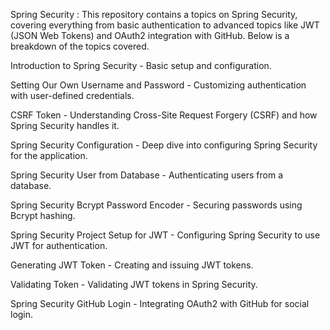 Spring Security :
   This repository contains a topics on Spring Security, covering everything from basic authentication to advanced topics like JWT (JSON Web Tokens) and OAuth2 integration with GitHub. Below is a breakdown of the topics covered.

Introduction to Spring Security - Basic setup and configuration.

Setting Our Own Username and Password - Customizing authentication with user-defined credentials.

CSRF Token - Understanding Cross-Site Request Forgery (CSRF) and how Spring Security handles it.

Spring Security Configuration - Deep dive into configuring Spring Security for the application.

Spring Security User from Database - Authenticating users from a database.

Spring Security Bcrypt Password Encoder - Securing passwords using Bcrypt hashing.

Spring Security Project Setup for JWT - Configuring Spring Security to use JWT for authentication.

Generating JWT Token - Creating and issuing JWT tokens.

Validating Token - Validating JWT tokens in Spring Security.

Spring Security GitHub Login - Integrating OAuth2 with GitHub for social login.
